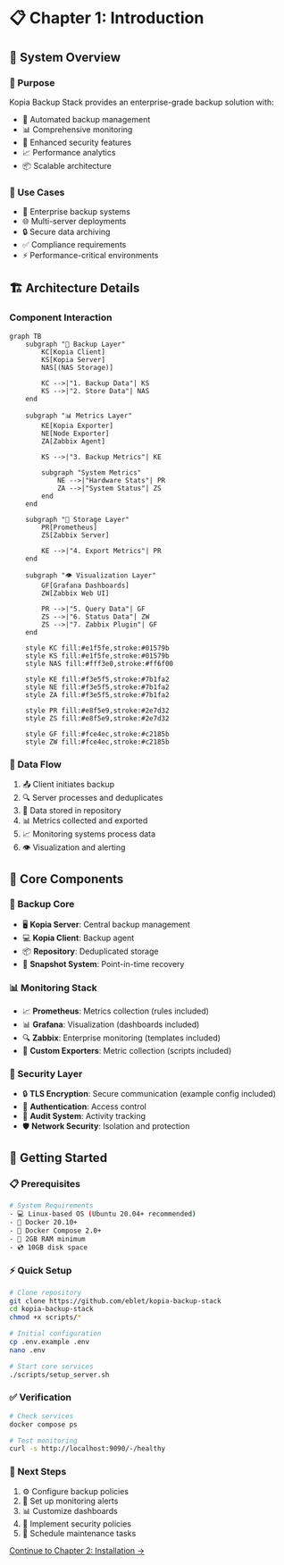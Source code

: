 # 📋 Chapter 1: Introduction

## 🎯 System Overview

### 🎨 Purpose
Kopia Backup Stack provides an enterprise-grade backup solution with:
- 🔄 Automated backup management
- 📊 Comprehensive monitoring
- 🔐 Enhanced security features
- 📈 Performance analytics
- 📦 Scalable architecture

### 💼 Use Cases
- 🏢 Enterprise backup systems
- 🌐 Multi-server deployments
- 🔒 Secure data archiving
- ✅ Compliance requirements
- ⚡ Performance-critical environments

## 🏗️ Architecture Details

### Component Interaction
```mermaid
graph TB
    subgraph "🔄 Backup Layer"
        KC[Kopia Client]
        KS[Kopia Server]
        NAS[(NAS Storage)]
        
        KC -->|"1. Backup Data"| KS
        KS -->|"2. Store Data"| NAS
    end
    
    subgraph "📊 Metrics Layer"
        KE[Kopia Exporter]
        NE[Node Exporter]
        ZA[Zabbix Agent]
        
        KS -->|"3. Backup Metrics"| KE
        
        subgraph "System Metrics"
            NE -->|"Hardware Stats"| PR
            ZA -->|"System Status"| ZS
        end
    end
    
    subgraph "💾 Storage Layer"
        PR[Prometheus]
        ZS[Zabbix Server]
        
        KE -->|"4. Export Metrics"| PR
    end
    
    subgraph "👁️ Visualization Layer"
        GF[Grafana Dashboards]
        ZW[Zabbix Web UI]
        
        PR -->|"5. Query Data"| GF
        ZS -->|"6. Status Data"| ZW
        ZS -->|"7. Zabbix Plugin"| GF
    end

    style KC fill:#e1f5fe,stroke:#01579b
    style KS fill:#e1f5fe,stroke:#01579b
    style NAS fill:#fff3e0,stroke:#ff6f00
    
    style KE fill:#f3e5f5,stroke:#7b1fa2
    style NE fill:#f3e5f5,stroke:#7b1fa2
    style ZA fill:#f3e5f5,stroke:#7b1fa2
    
    style PR fill:#e8f5e9,stroke:#2e7d32
    style ZS fill:#e8f5e9,stroke:#2e7d32
    
    style GF fill:#fce4ec,stroke:#c2185b
    style ZW fill:#fce4ec,stroke:#c2185b
```

### 🔄 Data Flow
1. 📤 Client initiates backup
2. 🔍 Server processes and deduplicates
3. 💾 Data stored in repository
4. 📊 Metrics collected and exported
5. 📈 Monitoring systems process data
6. 👁️ Visualization and alerting

## 🧩 Core Components

### 💾 Backup Core
- 🖥️ **Kopia Server**: Central backup management
- 💻 **Kopia Client**: Backup agent
- 📦 **Repository**: Deduplicated storage
- 📸 **Snapshot System**: Point-in-time recovery

### 📊 Monitoring Stack
- 📈 **Prometheus**: Metrics collection (rules included)
- 📊 **Grafana**: Visualization (dashboards included)
- 🔍 **Zabbix**: Enterprise monitoring (templates included)
- 🔌 **Custom Exporters**: Metric collection (scripts included)

### 🔐 Security Layer
- 🔒 **TLS Encryption**: Secure communication (example config included)
- 🔑 **Authentication**: Access control
- 📝 **Audit System**: Activity tracking
- 🛡️ **Network Security**: Isolation and protection

## 🚀 Getting Started

### 📋 Prerequisites
```bash
# System Requirements
- 💻 Linux-based OS (Ubuntu 20.04+ recommended)
- 🐳 Docker 20.10+
- 🔄 Docker Compose 2.0+
- 💾 2GB RAM minimum
- 💿 10GB disk space
```

### ⚡ Quick Setup
```bash
# Clone repository
git clone https://github.com/eblet/kopia-backup-stack
cd kopia-backup-stack
chmod +x scripts/*

# Initial configuration
cp .env.example .env
nano .env

# Start core services
./scripts/setup_server.sh
```

### ✅ Verification
```bash
# Check services
docker compose ps

# Test monitoring
curl -s http://localhost:9090/-/healthy
```

### 📝 Next Steps
1. ⚙️ Configure backup policies
2. 🚨 Set up monitoring alerts
3. 📊 Customize dashboards
4. 🔐 Implement security policies
5. 📅 Schedule maintenance tasks

[Continue to Chapter 2: Installation →](chapter2_installation.md) 